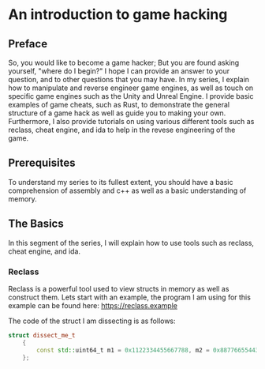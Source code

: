 # An introduction to game hacking

## Preface
So, you would like to become a game hacker;  But you are found asking yourself, "where do I begin?"  I hope I can provide an answer to your question, and to other questions that you may have.  In my series, I explain how to manipulate and reverse engineer game engines, as well as touch on specific game engines such as the Unity and Unreal Engine.  I provide basic examples of game cheats, such as Rust, to demonstrate the general structure of a game hack as well as guide you to making your own.  Furthermore, I also provide tutorials on using various different tools such as reclass, cheat engine, and ida to help in the revese engineering of the game.

## Prerequisites
To understand my series to its fullest extent, you should have a basic comprehension of assembly and c++ as well as a basic understanding of memory.

## The Basics
In this segment of the series, I will explain how to use tools such as reclass, cheat engine, and ida.

### Reclass
Reclass is a powerful tool used to view structs in memory as well as construct them.  Lets start with an example, the program I am using for this example can be found here: https://reclass.example

The code of the struct I am dissecting is as follows: 
```c++
struct dissect_me_t
	{
		const std::uint64_t m1 = 0x1122334455667788, m2 = 0x8877665544332211;
	};
```
